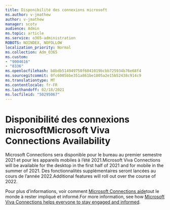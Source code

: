 ```yaml
---
title: Disponibilité des connexions microsoft
ms.author: v-jmathew
author: v-jmathew
manager: scotv
audience: Admin
ms.topic: article
ms.service: o365-administration
ROBOTS: NOINDEX, NOFOLLOW
localization_priority: Normal
ms.collection: Adm_O365
ms.custom:
- "9004616"
- "8336"
ms.openlocfilehash: b8bdb514949750f6041019bcbb725934b76e68f4
ms.sourcegitcommit: 0fc6005bbe351a861be1805a2e15b52438c914c9
ms.translationtype: MT
ms.contentlocale: fr-FR
ms.lasthandoff: 02/18/2021
ms.locfileid: "50295067"
---
```

# <a name="microsoft-viva-connections-availability"></a><span data-ttu-id="8ffcd-102">Disponibilité des connexions microsoft</span><span class="sxs-lookup"><span data-stu-id="8ffcd-102">Microsoft Viva Connections Availability</span></span>

<span data-ttu-id="8ffcd-103">Microsoft Connections sera disponible pour le bureau au premier semestre 2021 et pour les appareils mobiles à l’été 2021.</span><span class="sxs-lookup"><span data-stu-id="8ffcd-103">Microsoft Viva Connections will be available for the desktop in the first half of 2021 and for mobile in the summer of 2021.</span></span> <span data-ttu-id="8ffcd-104">Des fonctionnalités supplémentaires seront lancées au cours de l’année 2022.</span><span class="sxs-lookup"><span data-stu-id="8ffcd-104">Additional features will roll out over the course of 2022.</span></span>

<span data-ttu-id="8ffcd-105">Pour plus d’informations, voir comment [Microsoft Connections aide](https://techcommunity.microsoft.com/t5/microsoft-viva-blog/microsoft-viva-connections-helps-everyone-to-stay-engaged-and/ba-p/2107009)tout le monde à rester impliqué et informé.</span><span class="sxs-lookup"><span data-stu-id="8ffcd-105">For more information, see how [Microsoft Viva Connections helps everyone to stay engaged and informed](https://techcommunity.microsoft.com/t5/microsoft-viva-blog/microsoft-viva-connections-helps-everyone-to-stay-engaged-and/ba-p/2107009).</span></span>
